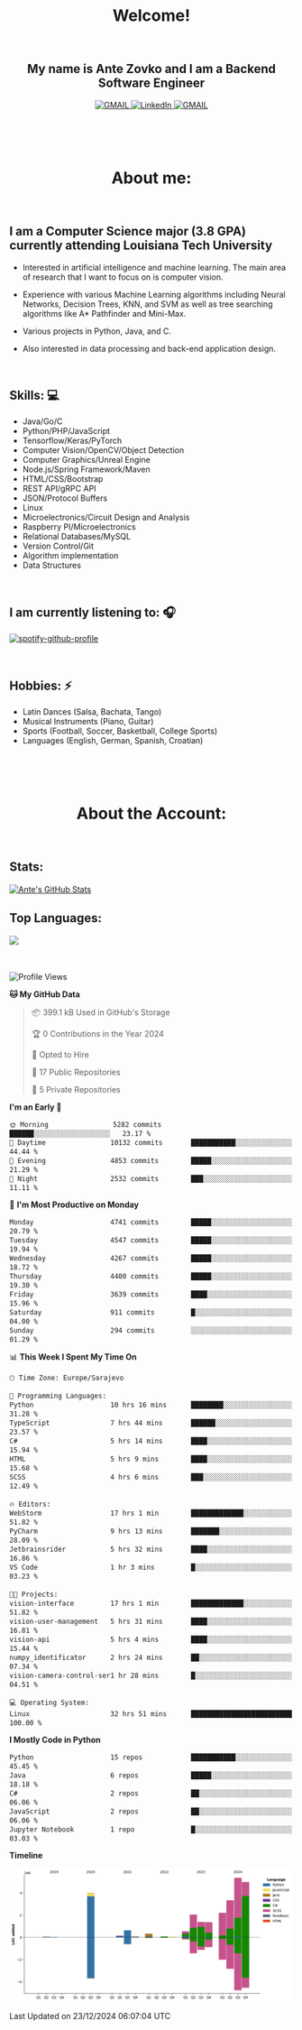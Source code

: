 
<h1 align="center"> Welcome!</h1>
<br>

<h2 align="center">My name is Ante Zovko and I am a Backend Software Engineer</h2> 

<p align= "center">
  <a href="https://mail.google.com/mail/u/0/?view=cm&fs=1&to=antezovko.az@gmail.com&tf=1">
      <img alt="GMAIL" src="https://img.shields.io/badge/Email-Contact-darkred?style=for-the-badge&logo=gmail&labelColor=grey&logoColor=white" />
    </a>
 <a href="https://www.linkedin.com/in/antezovko/">
      <img alt="LinkedIn" src="https://img.shields.io/badge/LinkedIn-Connect-Blue?style=for-the-badge&logo=LinkedIn" />
    </a>
   <a href="https://www.facebook.com/ZovkoAntee/">
      <img alt="GMAIL" src="https://img.shields.io/badge/Facebook-Add%20Friend-darkblue?style=for-the-badge&logo=Facebook&logoColor=white" />
    </a>

  </p>

<br>
<br>
<br>

<h1 align="center">About me:</h1>

<br>

## I am a Computer Science major (3.8 GPA) currently attending Louisiana Tech University
  - Interested in artificial intelligence and machine learning. The main area of research that I want to focus on is computer vision. 

  - Experience with various Machine Learning algorithms including Neural Networks, Decision Trees, KNN, and SVM as well as tree searching algorithms like A* Pathfinder and Mini-Max.

  - Various projects in Python, Java, and C.

   - Also interested in data processing and back-end application design.

<br>

## Skills: 💻
- Java/Go/C
- Python/PHP/JavaScript
- Tensorflow/Keras/PyTorch
- Computer Vision/OpenCV/Object
Detection
- Computer Graphics/Unreal Engine
- Node.js/Spring Framework/Maven 
- HTML/CSS/Bootstrap
- REST API/gRPC API 
- JSON/Protocol Buffers
- Linux 
- Microelectronics/Circuit Design
and Analysis
- Raspberry PI/Microelectronics
- Relational Databases/MySQL 
- Version Control/Git
- Algorithm implementation
- Data Structures


<br>

## I am currently listening to: 🎧
[![spotify-github-profile](https://spotify-github-profile.vercel.app/api/view?uid=u06dtc9h3le4tq61m3x12o9uh&cover_image=true&theme=default&bar_color=53b14f&bar_color_cover=false)](https://github.com/kittinan/spotify-github-profile)

<br>


## Hobbies: ⚡ 
- Latin Dances (Salsa, Bachata, Tango)
- Musical Instruments (Piano, Guitar)
- Sports (Football, Soccer, Basketball, College Sports)
- Languages (English, German, Spanish, Croatian)

<br>
<br>
<br>

<h1 align="center">About the Account:</h1>

<br>

## Stats: 
<a href="https://github.com/AnteZovko23">
  <img align="center" src="https://github-readme-stats.antezovko23.vercel.app/api?username=AnteZovko23&show_icons=true&line_height=27&count_private=true&title_color=ffffff&text_color=c9cacc&icon_color=2bbc8a&bg_color=1d1f21" alt="Ante's GitHub Stats" />
</a>


<br>

## Top Languages:
<img align="center" src="https://github-readme-stats.antezovko23.vercel.app/api/top-langs/?username=AnteZovko23&title_color=ffffff&text_color=c9cacc&icon_color=2bbc8a&bg_color=1d1f21" />






<br>
<br>
<br>


<!--START_SECTION:waka-->
![Profile Views](http://img.shields.io/badge/Profile%20Views-0-blue)

**🐱 My GitHub Data** 

> 📦 399.1 kB Used in GitHub's Storage 
 > 
> 🏆 0 Contributions in the Year 2024
 > 
> 💼 Opted to Hire
 > 
> 📜 17 Public Repositories 
 > 
> 🔑 5 Private Repositories 
 > 
**I'm an Early 🐤** 

```text
🌞 Morning                5282 commits        ██████░░░░░░░░░░░░░░░░░░░   23.17 % 
🌆 Daytime                10132 commits       ███████████░░░░░░░░░░░░░░   44.44 % 
🌃 Evening                4853 commits        █████░░░░░░░░░░░░░░░░░░░░   21.29 % 
🌙 Night                  2532 commits        ███░░░░░░░░░░░░░░░░░░░░░░   11.11 % 
```
📅 **I'm Most Productive on Monday** 

```text
Monday                   4741 commits        █████░░░░░░░░░░░░░░░░░░░░   20.79 % 
Tuesday                  4547 commits        █████░░░░░░░░░░░░░░░░░░░░   19.94 % 
Wednesday                4267 commits        █████░░░░░░░░░░░░░░░░░░░░   18.72 % 
Thursday                 4400 commits        █████░░░░░░░░░░░░░░░░░░░░   19.30 % 
Friday                   3639 commits        ████░░░░░░░░░░░░░░░░░░░░░   15.96 % 
Saturday                 911 commits         █░░░░░░░░░░░░░░░░░░░░░░░░   04.00 % 
Sunday                   294 commits         ░░░░░░░░░░░░░░░░░░░░░░░░░   01.29 % 
```


📊 **This Week I Spent My Time On** 

```text
🕑︎ Time Zone: Europe/Sarajevo

💬 Programming Languages: 
Python                   10 hrs 16 mins      ████████░░░░░░░░░░░░░░░░░   31.28 % 
TypeScript               7 hrs 44 mins       ██████░░░░░░░░░░░░░░░░░░░   23.57 % 
C#                       5 hrs 14 mins       ████░░░░░░░░░░░░░░░░░░░░░   15.94 % 
HTML                     5 hrs 9 mins        ████░░░░░░░░░░░░░░░░░░░░░   15.68 % 
SCSS                     4 hrs 6 mins        ███░░░░░░░░░░░░░░░░░░░░░░   12.49 % 

🔥 Editors: 
WebStorm                 17 hrs 1 min        █████████████░░░░░░░░░░░░   51.82 % 
PyCharm                  9 hrs 13 mins       ███████░░░░░░░░░░░░░░░░░░   28.09 % 
Jetbrainsrider           5 hrs 32 mins       ████░░░░░░░░░░░░░░░░░░░░░   16.86 % 
VS Code                  1 hr 3 mins         █░░░░░░░░░░░░░░░░░░░░░░░░   03.23 % 

🐱‍💻 Projects: 
vision-interface         17 hrs 1 min        █████████████░░░░░░░░░░░░   51.82 % 
vision-user-management   5 hrs 31 mins       ████░░░░░░░░░░░░░░░░░░░░░   16.81 % 
vision-api               5 hrs 4 mins        ████░░░░░░░░░░░░░░░░░░░░░   15.44 % 
numpy_identificator      2 hrs 24 mins       ██░░░░░░░░░░░░░░░░░░░░░░░   07.34 % 
vision-camera-control-ser1 hr 28 mins        █░░░░░░░░░░░░░░░░░░░░░░░░   04.51 % 

💻 Operating System: 
Linux                    32 hrs 51 mins      █████████████████████████   100.00 % 
```

**I Mostly Code in Python** 

```text
Python                   15 repos            ███████████░░░░░░░░░░░░░░   45.45 % 
Java                     6 repos             █████░░░░░░░░░░░░░░░░░░░░   18.18 % 
C#                       2 repos             ██░░░░░░░░░░░░░░░░░░░░░░░   06.06 % 
JavaScript               2 repos             ██░░░░░░░░░░░░░░░░░░░░░░░   06.06 % 
Jupyter Notebook         1 repo              █░░░░░░░░░░░░░░░░░░░░░░░░   03.03 % 
```



**Timeline**

![Lines of Code chart](https://raw.githubusercontent.com/AnteZovko23/AnteZovko23/master/assets/bar_graph.png)


 Last Updated on 23/12/2024 06:07:04 UTC
<!--END_SECTION:waka-->


